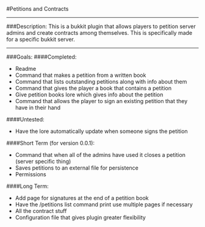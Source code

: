 #Petitions and Contracts

---
###Description:
This is a bukkit plugin that allows players to petition server admins and create contracts among themselves. This is specifically made for a specific bukkit server.

---
###Goals:
####Completed:
* Readme
* Command that makes a petition from a written book
* Command that lists outstanding petitions along with info about them
* Command that gives the player a book that contains a petition
* Give petition books lore which gives info about the petition
* Command that allows the player to sign an existing petition that they have in their hand

####Untested:
* Have the lore automatically update when someone signs the petition

####Short Term (for version 0.0.1):
* Command that when all of the admins have used it closes a petition (server specific thing)
* Saves petitions to an external file for persistence
* Permissions

####Long Term:
* Add page for signatures at the end of a petition book
* Have the /petitions list command print use multiple pages if necessary
* All the contract stuff
* Configuration file that gives plugin greater flexibility